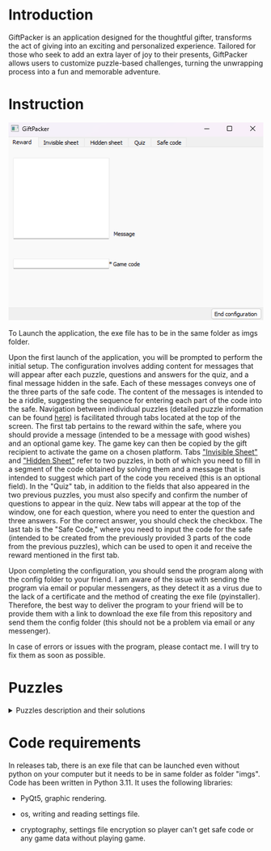 # Introduction
GiftPacker is an application designed for the thoughtful gifter, transforms the act of giving into an exciting and personalized experience. Tailored for those who seek to add an extra layer of joy to their presents, GiftPacker allows users to customize puzzle-based challenges, turning the unwrapping process into a fun and memorable adventure.

# Instruction 

<div style="text-align:center">

![Configuration menu](/README_imgs/conf.png)

</div>

To Launch the application, the exe file has to be in the same folder as imgs folder.

Upon the first launch of the application, you will be prompted to perform the initial setup. The configuration involves adding content for messages that will appear after each puzzle, questions and answers for the quiz, and a final message hidden in the safe. Each of these messages conveys one of the three parts of the safe code. The content of the messages is intended to be a riddle, suggesting the sequence for entering each part of the code into the safe. Navigation between individual puzzles (detailed puzzle information can be found [here](#puzzles)) is facilitated through tabs located at the top of the screen. The first tab pertains to the reward within the safe, where you should provide a message (intended to be a message with good wishes) and an optional game key. The game key can then be copied by the gift recipient to activate the game on a chosen platform. Tabs ["Invisible Sheet"](#invisible-sheet) and ["Hidden Sheet"](#hidden-sheet) refer to two puzzles, in both of which you need to fill in a segment of the code obtained by solving them and a message that is intended to suggest which part of the code you received (this is an optional field). In the "Quiz" tab, in addition to the fields that also appeared in the two previous puzzles, you must also specify and confirm the number of questions to appear in the quiz. New tabs will appear at the top of the window, one for each question, where you need to enter the question and three answers. For the correct answer, you should check the checkbox. The last tab is the "Safe Code," where you need to input the code for the safe (intended to be created from the previously provided 3 parts of the code from the previous puzzles), which can be used to open it and receive the reward mentioned in the first tab.

Upon completing the configuration, you should send the program along with the config folder to your friend. I am aware of the issue with sending the program via email or popular messengers, as they detect it as a virus due to the lack of a certificate and the method of creating the exe file (pyinstaller). Therefore, the best way to deliver the program to your friend will be to provide them with a link to download the exe file from this repository and send them the config folder (this should not be a problem via email or any messenger).

In case of errors or issues with the program, please contact me. I will try to fix them as soon as possible.

# Puzzles
<details>
  <summary>Puzzles description and their solutions</summary>
  
  ## Open the box

  On the right side of the screen, there are hidden scissors. Grab them and drag them onto the box to open it.

  <div style="text-align:center">

  ![Scisors](/README_imgs/scisors.png)

  </div>

  ## Invisible sheet

  There is a camera app on the tablet. Launch it and move the tablet across the entire desktop to find the hidden sheet.

  ## Hidden sheet

  There is a hidden sheet behind the tablet that moves along with it, sticking out slightly, so you can grab it. Grab It and drag from behind. Double-click it to open, then launch the lantern app and flip the tablet (right-upper corner). Move the sheet above the light to see the message.

  <div style="text-align:center">

  ![Hidden sheet](/README_imgs/hidden_sheet.png)

  </div>

  ## Quiz

  You have to answer all the questions that you or your friend who sent you this program have set before. If you answer incorrectly, the answer will be deleted. Answer all the questions to receive the message.

  ## Safe

  Previous puzzles should provide you with fragments of the safe code. Enter them in the correct order (as should be suggested by the puzzle's reward messages) to claim your reward.

</details>

# Code requirements

In releases tab, there is an exe file that can be launched even without python on your computer but it needs to be in same folder as folder "imgs". Code has been written in Python 3.11. It uses the following libraries:

- PyQt5, graphic rendering.

- os, writing and reading settings file.

- cryptography, settings file encryption so player can't get safe code or any game data without playing game.
